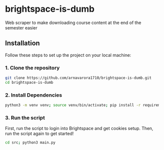 # brightspace-is-dumb
Web scraper to make downloading course content at the end of the semester easier
## Installation

Follow these steps to set up the project on your local machine:

### 1. Clone the repository

```bash
git clone https://github.com/arnavarora1710/brightspace-is-dumb.git
cd brightspace-is-dumb
```

### 2. Install Dependencies

```bash
python3 -m venv venv; source venv/bin/activate; pip install -r requirements.txt
```

### 3. Run the script
First, run the script to login into Brightspace and get cookies setup. Then, run the script again to get started!
```bash
cd src; python3 main.py
```
